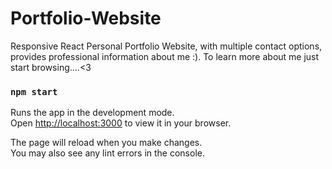 # Portfolio-Website
Responsive React Personal Portfolio Website, with multiple contact options, provides professional information about me :).
To learn more about me just start browsing....<3

### `npm start`

Runs the app in the development mode.\
Open [http://localhost:3000](http://localhost:3000) to view it in your browser.

The page will reload when you make changes.\
You may also see any lint errors in the console.
